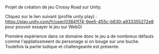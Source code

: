 Projet de création de jeu Crossy Road sur Unity.

Cliquez sur le lien suivant (profile unity play) : https://play.unity.com/fr/user/03841f74-9ee5-455c-b630-a933355272e8
pour pouvoir essayer le jeu sur WebGl

Première expérience dans ce domaine donc le jeu a de nombreux défauts comme l'applatissmeent du personage si on bouge sur une buche. Toutefois la partie ludique et challengeante est présente.
